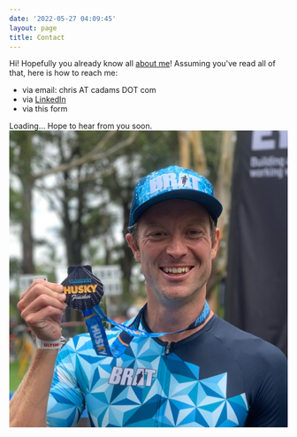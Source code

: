 ```yaml
---
date: '2022-05-27 04:09:45'
layout: page
title: Contact
---
```

Hi! Hopefully you already know all [about me](__GHOST_URL__/about)!
Assuming you've read all of that, here is how to reach me:
  * via email: chris AT cadams DOT com
  * via [LinkedIn](https://linkedin.com/in/cadamsau)
  * via this form

Loading…
Hope to hear from you soon.
![](/assets/images/2022/05/391BE3FF-49B3-4EFC-B6AF-8B829D25CC64.jpeg)
